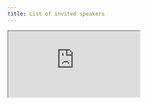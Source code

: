 ```yaml
---
title: List of invited speakers
---
```

<!-- <iframe class="doc" src="https://docs.google.com/document/d/e/2PACX-1vQvMqhB6HrDYDJzv5a4NGoZL_M-uDcQtKuVt4SmXvNwFT95M2VPflPcIDqdsWkl0Ml0Os5PTQhAfb74/pub?embedded=true" marginheight="0" marginwidth="0" width=800px height=1000px></iframe> -->

<head>
  <meta charset="UTF-8">
  <meta name="viewport" content="width=device-width, initial-scale=1.0">
  <style>
    /* Remove top margin from iframe */
    iframe {
      margin-top: 0;
    }
  </style>
</head>
<body>

  <!-- Replace 'your_google_docs_url' with the actual URL of your Google Docs document -->
  <iframe src="https://docs.google.com/document/d/e/your_google_docs_url/pub?embedded=true"></iframe>

</body>
</html>